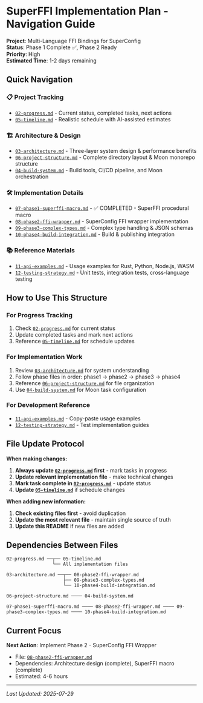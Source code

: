 # SuperFFI Implementation Plan - Navigation Guide

**Project**: Multi-Language FFI Bindings for SuperConfig\
**Status**: Phase 1 Complete ✅, Phase 2 Ready\
**Priority**: High\
**Estimated Time**: 1-2 days remaining

## Quick Navigation

### 📋 **Project Tracking**

- [`02-progress.md`](./02-progress.md) - Current status, completed tasks, next actions
- [`05-timeline.md`](./05-timeline.md) - Realistic schedule with AI-assisted estimates

### 🏗️ **Architecture & Design**

- [`03-architecture.md`](./03-architecture.md) - Three-layer system design & performance benefits
- [`06-project-structure.md`](./06-project-structure.md) - Complete directory layout & Moon monorepo structure
- [`04-build-system.md`](./04-build-system.md) - Build tools, CI/CD pipeline, and Moon orchestration

### 🛠️ **Implementation Details**

- [`07-phase1-superffi-macro.md`](./07-phase1-superffi-macro.md) - ✅ COMPLETED - SuperFFI procedural macro
- [`08-phase2-ffi-wrapper.md`](./08-phase2-ffi-wrapper.md) - SuperConfig FFI wrapper implementation
- [`09-phase3-complex-types.md`](./09-phase3-complex-types.md) - Complex type handling & JSON schemas
- [`10-phase4-build-integration.md`](./10-phase4-build-integration.md) - Build & publishing integration

### 📚 **Reference Materials**

- [`11-api-examples.md`](./11-api-examples.md) - Usage examples for Rust, Python, Node.js, WASM
- [`12-testing-strategy.md`](./12-testing-strategy.md) - Unit tests, integration tests, cross-language testing

## How to Use This Structure

### **For Progress Tracking**

1. Check [`02-progress.md`](./02-progress.md) for current status
2. Update completed tasks and mark next actions
3. Reference [`05-timeline.md`](./05-timeline.md) for schedule updates

### **For Implementation Work**

1. Review [`03-architecture.md`](./03-architecture.md) for system understanding
2. Follow phase files in order: phase1 → phase2 → phase3 → phase4
3. Reference [`06-project-structure.md`](./06-project-structure.md) for file organization
4. Use [`04-build-system.md`](./04-build-system.md) for Moon task configuration

### **For Development Reference**

- [`11-api-examples.md`](./11-api-examples.md) - Copy-paste usage examples
- [`12-testing-strategy.md`](./12-testing-strategy.md) - Test implementation guides

## File Update Protocol

**When making changes:**

1. **Always update [`02-progress.md`](./02-progress.md) first** - mark tasks in progress
2. **Update relevant implementation file** - make technical changes
3. **Mark task complete in [`02-progress.md`](./02-progress.md)** - update status
4. **Update [`05-timeline.md`](./05-timeline.md)** if schedule changes

**When adding new information:**

1. **Check existing files first** - avoid duplication
2. **Update the most relevant file** - maintain single source of truth
3. **Update this README** if new files are added

## Dependencies Between Files

```
02-progress.md ──┬── 05-timeline.md
                 └── All implementation files

03-architecture.md ──┬── 08-phase2-ffi-wrapper.md
                     ├── 09-phase3-complex-types.md  
                     └── 10-phase4-build-integration.md

06-project-structure.md ──── 04-build-system.md

07-phase1-superffi-macro.md ──── 08-phase2-ffi-wrapper.md ──── 09-phase3-complex-types.md ──── 10-phase4-build-integration.md
```

## Current Focus

**Next Action**: Implement Phase 2 - SuperConfig FFI Wrapper

- File: [`08-phase2-ffi-wrapper.md`](./08-phase2-ffi-wrapper.md)
- Dependencies: Architecture design (complete), SuperFFI macro (complete)
- Estimated: 4-6 hours

---

_Last Updated: 2025-07-29_
